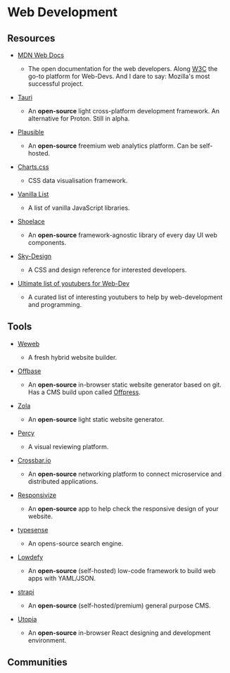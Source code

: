 # Web Development

## Resources

* [MDN Web Docs](https://developer.mozilla.org)
  
  * The open documentation for the web developers. Along [W3C](https://www.w3.org) the go-to platform for Web-Devs. And I dare to say: Mozilla's most successful project.

* [Tauri](https://tauri.studio)
  
  * An **open-source** light cross-platform development framework. An alternative for Proton. Still in alpha.

* [Plausible](https://plausible.io)
  
  * An **open-source** freemium web analytics platform. Can be self-hosted.

* [Charts.css](https://chartscss.org)
  
  * CSS data visualisation framework.

* [Vanilla List](https://vanillalist.top)
  
  * A list of vanilla JavaScript libraries.

* [Shoelace](https://shoelace.style)
  
  * An **open-source** framework-agnostic library of every day UI web components.

* [Sky-Design](https://github.com/joeygoksu/sky-design)
  
  * A CSS and design reference for interested developers.

* [Ultimate list of youtubers for Web-Dev](https://devandgear.com/blog/youtube-channels-web-development-and-programming)
  
  * A curated list of interesting youtubers to help by web-development and programming.

## Tools

* [Weweb](https://www.weweb.io)
  
  * A fresh hybrid website builder.

* [Offbase](https://offbase.org)
  
  * An **open-source** in-browser static website generator based on git. Has a CMS build upon called [Offpress](https://offpress.app).

* [Zola](https://www.getzola.org)
  
  * An **open-source** light static website generator.

* [Percy](https://percy.io)
  
  * A visual reviewing platform.

* [Crossbar.io](https://crossbar.io)
  
  * An **open-source** networking platform to connect microservice and distributed applications.

* [Responsivize](https://virejdasani.github.io/Responsivize)
  
  * An **open-source** app to help check the responsive design of your website.

* [typesense](https://typesense.org)
  
  * An opens-source search engine.

* [Lowdefy](https://github.com/lowdefy/lowdefy)
  
  * An **open-source** (self-hosted) low-code framework to build web apps with YAML/JSON.

* [strapi](https://strapi.io)
  
  * An **open-source** (self-hosted/premium) general purpose CMS.

* [Utopia](https://github.com/concrete-utopia/utopia)
  
  * An **open-source** in-browser React designing and development environment.

## Communities
